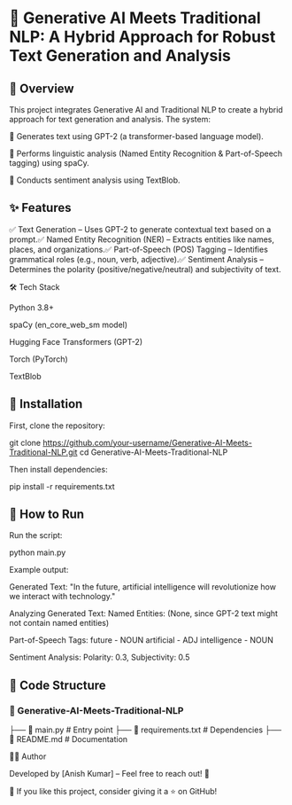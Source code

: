 # 🌟 Generative AI Meets Traditional NLP: A Hybrid Approach for Robust Text Generation and Analysis

   

## 🚀 Overview

This project integrates Generative AI and Traditional NLP to create a hybrid approach for text generation and analysis. The system:

📌 Generates text using GPT-2 (a transformer-based language model).

📌 Performs linguistic analysis (Named Entity Recognition & Part-of-Speech tagging) using spaCy.

📌 Conducts sentiment analysis using TextBlob.

## ✨ Features

✅ Text Generation – Uses GPT-2 to generate contextual text based on a prompt.✅ Named Entity Recognition (NER) – Extracts entities like names, places, and organizations.✅ Part-of-Speech (POS) Tagging – Identifies grammatical roles (e.g., noun, verb, adjective).✅ Sentiment Analysis – Determines the polarity (positive/negative/neutral) and subjectivity of text.

🛠️ Tech Stack

Python 3.8+

spaCy (en_core_web_sm model)

Hugging Face Transformers (GPT-2)

Torch (PyTorch)

TextBlob

## 📂 Installation

First, clone the repository:

 git clone https://github.com/your-username/Generative-AI-Meets-Traditional-NLP.git
 cd Generative-AI-Meets-Traditional-NLP

Then install dependencies:

pip install -r requirements.txt

## 🚀 How to Run

Run the script:

python main.py

Example output:

Generated Text:
"In the future, artificial intelligence will revolutionize how we interact with technology."

Analyzing Generated Text:
Named Entities:
(None, since GPT-2 text might not contain named entities)

Part-of-Speech Tags:
future - NOUN
artificial - ADJ
intelligence - NOUN

Sentiment Analysis:
Polarity: 0.3, Subjectivity: 0.5

## 📌 Code Structure

### 📂 Generative-AI-Meets-Traditional-NLP
 ├── 📜 main.py  # Entry point
 ├── 📜 requirements.txt  # Dependencies
 ├── 📜 README.md  # Documentation




👨‍💻 Author

Developed by [Anish Kumar] – Feel free to reach out! 🚀

🌟 If you like this project, consider giving it a ⭐ on GitHub!

